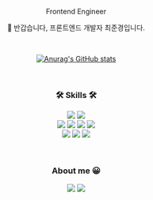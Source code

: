 <div align="center">
<p align="center"> Frontend Engineer </p>
<p align="center">👋 반갑습니다, 프론트엔드 개발자 최준경입니다. </p>
<br>

[![Anurag's GitHub stats](https://github-readme-stats.vercel.app/api?username=choejoonkyung)](https://github.com/choejoonkyung)

<br>

<h3 align="center">🛠 Skills 🛠</h3>
<p align="center">
    <img src="https://img.shields.io/badge/React-61DAFB?style=flat-square&logo=React&logoColor=black"/>
    <img src="https://img.shields.io/badge/Next-000000?style=flat-square&logo=Next.js&logoColor=white"/><br/>
    <img src="https://img.shields.io/badge/TypeScript-3178C6?style=flat-square&logo=TypeScript&logoColor=white"/>
    <img src="https://img.shields.io/badge/Javascript-ffb13b?style=flat-square&logo=javascript&logoColor=white"/>
    <img src="https://img.shields.io/badge/HTML-E34F26?style=flat-square&logo=HTML5&logoColor=white"/>
    <img src="https://img.shields.io/badge/css-1572B6?style=flat-square&logo=css3&logoColor=white"/><br/>
    <img src="https://img.shields.io/badge/Jest-C21325?style=flat-square&logo=Jest&logoColor=white"/>
    <img src="https://img.shields.io/badge/Webpack-8DD6F9?style=flat-square&logo=Webpack&logoColor=white"/>
    <img src="https://img.shields.io/badge/Babel-F9DC3E?style=flat-square&logo=Babel&logoColor=white"/>
</p>

<br>

<h3 align="center"> About me 😀  </h3>
<p align="center">
  <a href="https://varletc0nst.tistory.com"><img src="https://img.shields.io/badge/Blog-11B48A?style=flat-square&logo=Blogger&logoColor=white&link=https://varletc0nst.tistory.com"/></a>
  <a href="mailto:choejunkyung@gmail.com"><img src="https://img.shields.io/badge/Gmail-d14836?style=flat-square&logo=Gmail&logoColor=white&link=choejunkyung@gmail.com"/></a>
</p>
